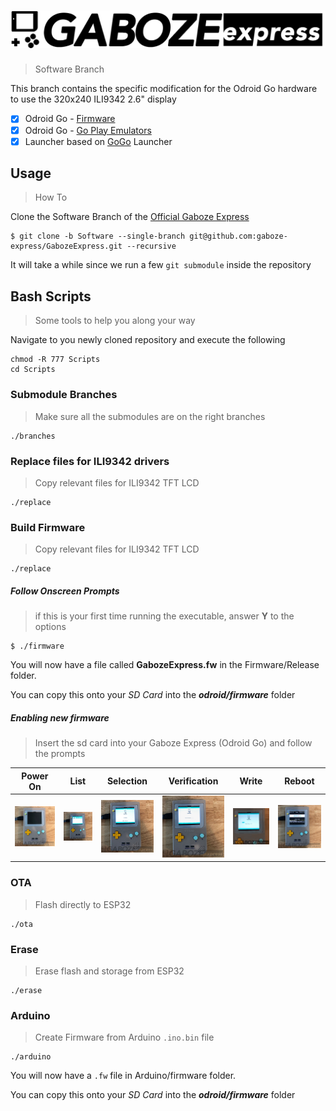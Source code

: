 # ![Gaboze Express](Assets/GabozeExpress.png)
> Software Branch

This branch contains the specific modification for the Odroid Go hardware to use the 320x240 ILI9342 2.6" display

- [x] Odroid Go - [Firmware](https://github.com/OtherCrashOverride/odroid-go-firmware)
- [x] Odroid Go - [Go Play Emulators](https://github.com/OtherCrashOverride/go-play)
- [x] Launcher based on [GoGo](https://bitbucket.org/odroid_go_stuff/gogo/src/master/) Launcher 

## Usage
> How To

Clone the Software Branch of the [Official Gaboze Express](https://github.com/gaboze-express/GabozeExpress)

```shell
$ git clone -b Software --single-branch git@github.com:gaboze-express/GabozeExpress.git --recursive
```
It will take a while since we run a few ```git submodule``` inside the repository

## Bash Scripts
> Some tools to help you along your way

Navigate to you newly cloned repository and execute the following
```
chmod -R 777 Scripts
cd Scripts
```

### Submodule Branches
> Make sure all the submodules are on the right branches

```
./branches
```

### Replace files for ILI9342 drivers
> Copy relevant files for ILI9342 TFT LCD

```
./replace
```

### Build Firmware
> Copy relevant files for ILI9342 TFT LCD

```
./replace
```

##### Follow Onscreen Prompts
> if this is your first time running the executable, answer **Y** to the options

```
$ ./firmware
```

You will now have a file called **GabozeExpress.fw** in the Firmware/Release folder. 

You can copy this onto your *SD Card* into the ***odroid/firmware*** folder

##### Enabling new firmware
> Insert the sd card into your Gaboze Express (Odroid Go) and follow the prompts

| Power On | List                    | Selection     |    Verification  |   Write   |   Reboot   |
| ----------------------------------------- | -------------------------------- | ---- | ---- | ---- | ---- |
| ![Power on your hardware](Assets/001.jpg) | ![Firmware List](Assets/002.jpg) |   ![Firmware Selection](Assets/003.jpg)   |  ![Firmware Verification](Assets/004.jpg)    |   ![Firmware Write](Assets/006.gif)    |   ![Reboot into new Firmware](Assets/007.jpg)   |


### OTA
> Flash directly to ESP32

```
./ota
```

### Erase
> Erase flash and storage from ESP32

```
./erase
```

### Arduino
> Create Firmware from Arduino ```.ino.bin``` file

```
./arduino
```

You will now have a ```.fw``` file in Arduino/firmware folder. 

You can copy this onto your *SD Card* into the ***odroid/firmware*** folder